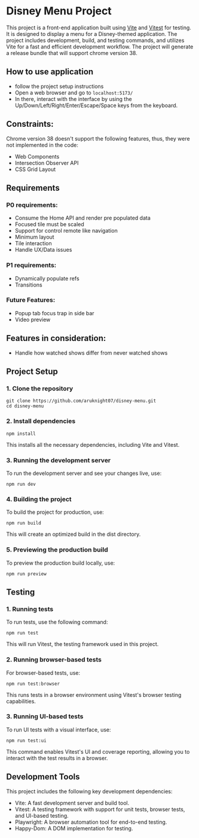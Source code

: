 # Disney Menu Project

This project is a front-end application built using [Vite](https://vitejs.dev/) and [Vitest](https://vitest.dev/) for testing. It is designed to display a menu for a Disney-themed application. The project includes development, build, and testing commands, and utilizes Vite for a fast and efficient development workflow. The project will generate a release bundle that will support chrome version 38.

## How to use application
- follow the project setup instructions
- Open a web browser and go to `localhost:5173/`
- In there, interact with the interface by using the Up/Down/Left/Right/Enter/Escape/Space keys from the keyboard.


## Constraints:
Chrome version 38 doesn't support the following features, thus, they were not implemented in the code:
- Web Components
- Intersection Observer API
- CSS Grid Layout

## Requirements
### P0 requirements:
- Consume the Home API and render pre populated data
- Focused tile must be scaled
- Support for control remote like navigation
- Minimum layout
- Tile interaction
- Handle UX/Data issues 

### P1 requirements:
- Dynamically populate refs
- Transitions

### Future Features:
- Popup tab focus trap in side bar
- Video preview


## Features in consideration:
- Handle how watched shows differ from never watched shows

## Project Setup

### 1. Clone the repository

```
git clone https://github.com/aruknight07/disney-menu.git
cd disney-menu
```

### 2. Install dependencies
```
npm install
```
This installs all the necessary dependencies, including Vite and Vitest.

### 3. Running the development server
To run the development server and see your changes live, use:
```
npm run dev
```
### 4. Building the project
To build the project for production, use:
```
npm run build

```
This will create an optimized build in the dist directory.


### 5. Previewing the production build
To preview the production build locally, use:
```
npm run preview
```

## Testing
### 1. Running tests
To run tests, use the following command:
```
npm run test
```
This will run Vitest, the testing framework used in this project.

### 2. Running browser-based tests
For browser-based tests, use:
```
npm run test:browser
```
This runs tests in a browser environment using Vitest's browser testing capabilities.


### 3. Running UI-based tests
To run UI tests with a visual interface, use:
```
npm run test:ui
```
This command enables Vitest's UI and coverage reporting, allowing you to interact with the test results in a browser.

## Development Tools
This project includes the following key development dependencies:

- Vite: A fast development server and build tool.
- Vitest: A testing framework with support for unit tests, browser tests, and UI-based testing.
- Playwright: A browser automation tool for end-to-end testing.
- Happy-Dom: A DOM implementation for testing.


